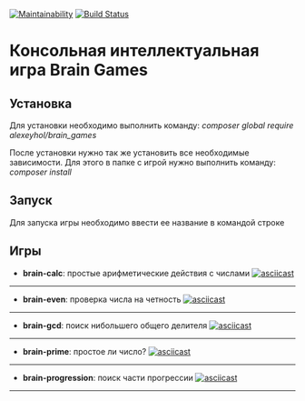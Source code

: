[![Maintainability](https://api.codeclimate.com/v1/badges/7512a0d19e2bc2983ade/maintainability)](https://codeclimate.com/github/alexeyhol/php-project-lvl1/maintainability)
[![Build Status](https://travis-ci.org/alexeyhol/php-project-lvl1.svg?branch=master)](https://travis-ci.org/alexeyhol/php-project-lvl1)


# Консольная интеллектуальная игра Brain Games

## Установка

Для установки необходимо выполнить команду: *composer global require alexeyhol/brain_games*

После установки нужно так же установить все необходимые зависимости. Для этого в папке с игрой нужно выполнить команду: *composer install*

## Запуск

Для запуска игры необходимо ввести ее название в командой строке

## Игры

* **brain-calc**: простые арифметические действия с числами
[![asciicast](https://asciinema.org/a/NIwwME33kQNbt6JBsqQTiRGn5.svg)](https://asciinema.org/a/NIwwME33kQNbt6JBsqQTiRGn5)
------------------------------------------------------------------------------------------------------------------------
* **brain-even**: проверка числа на четность
[![asciicast](https://asciinema.org/a/zB8rYs7tAVLrvzqWtjaHguHW3.svg)](https://asciinema.org/a/zB8rYs7tAVLrvzqWtjaHguHW3)
------------------------------------------------------------------------------------------------------------------------
* **brain-gcd**: поиск нибольшего общего делителя
[![asciicast](https://asciinema.org/a/DLjB9792OBJQpReGyd0UxMATi.svg)](https://asciinema.org/a/DLjB9792OBJQpReGyd0UxMATi)
-----------------------------------------------------------------------------------------------------------------------
* **brain-prime**: простое ли число?
[![asciicast](https://asciinema.org/a/nakJu7mEFwu8MAifxa1BEdtJO.svg)](https://asciinema.org/a/nakJu7mEFwu8MAifxa1BEdtJO)
-----------------------------------------------------------------------------------------------------------------------
* **brain-progression**: поиск части прогрессии
[![asciicast](https://asciinema.org/a/sUueYyJjJBIPIeW30eFyoAcAs.svg)](https://asciinema.org/a/sUueYyJjJBIPIeW30eFyoAcAs)
-----------------------------------------------------------------------------------------------------------------------








